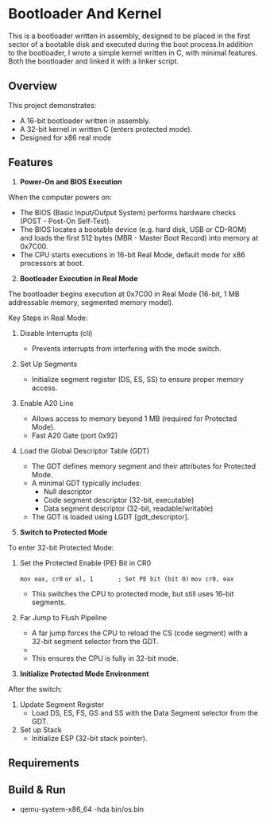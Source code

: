 # Bootloader And Kernel

This is a bootloader written in assembly, designed to be placed in the first sector of a bootable disk and executed during the boot process.In addition to the bootloader, I wrote a simple kernel written in C, with minimal features. Both the bootloader and  linked it with a linker script. 

## Overview

This project demonstrates:
- A 16-bit bootloader written in assembly.
- A 32-bit kernel in written C (enters protected mode).
- Designed for x86 real mode

## Features

1. **Power-On and BIOS Execution**

When the computer powers on:

  - The BIOS (Basic Input/Output System) performs hardware checks (POST - Post-On Self-Test).
  - The BIOS locates a bootable device (e.g. hard disk, USB or CD-ROM) and loads the first 512 bytes (MBR - Master Boot Record) into memory at 0x7C00.
  - The CPU starts executions in 16-bit Real Mode, default mode for x86 processors at boot.

2. **Bootloader Execution in Real Mode**

The bootloader begins execution at 0x7C00 in Real Mode (16-bit, 1 MB addressable memory, segmented memory model).

Key Steps in Real Mode:

   1. Disable Interrupts (cli)
      - Prevents interrupts from interfering with the mode switch.    
   2. Set Up Segments
      - Initialize segment register (DS, ES, SS) to ensure proper memory access.
   3. Enable A20 Line
      - Allows access to memory beyond 1 MB (required for Protected Mode).
      - Fast A20 Gate (port 0x92)
   4. Load the Global Descriptor Table (GDT)
      - The GDT defines memory segment and their attributes for Protected Mode.
      - A minimal GDT typically includes:
          - Null descriptor
          - Code segment descriptor (32-bit, executable)
          - Data segment descriptor (32-bit, readable/writable)
      - The GDT is loaded using LGDT [gdt_descriptor].

3. **Switch to Protected Mode**

To enter 32-bit Protected Mode:

  1. Set the Protected Enable (PE) Bit in CR0

      `mov eax, cr0`
      `or al, 1       ; Set PE bit (bit 0)`
      `mov cr0, eax`

      - This switches the CPU to protected mode, but still uses 16-bit segments.
  2. Far Jump to Flush Pipeline
      - A far jump forces the CPU to reload the CS (code segment) with a 32-bit segment selector from the GDT.
      -
      - This ensures the CPU is fully in 32-bit mode.


4. **Initialize Protected Mode Environment**

After the switch:
  1. Update Segment Register
      - Load DS, ES, FS, GS and SS with the Data Segment selector from the GDT.
  2. Set up Stack
      - Initialize ESP (32-bit stack pointer).


## Requirements

## Build & Run
- qemu-system-x86_64 -hda bin/os.bin 
